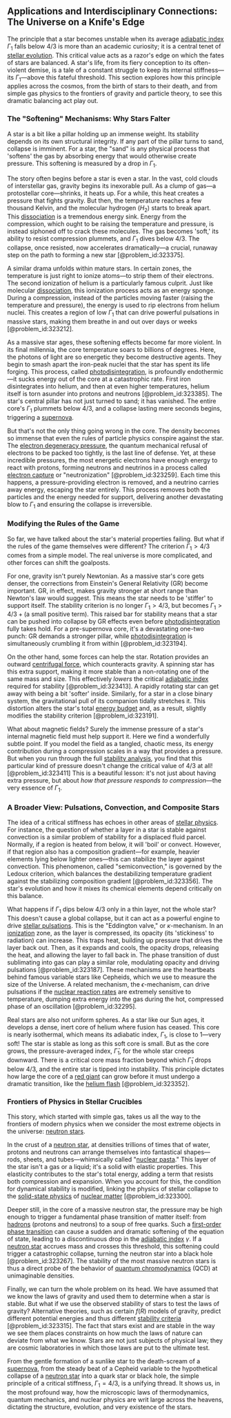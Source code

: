 ## Applications and Interdisciplinary Connections: The Universe on a Knife's Edge

The principle that a star becomes unstable when its average [adiabatic index](@article_id:141306) $\Gamma_1$ falls below 4/3 is more than an academic curiosity; it is a central tenet of [stellar evolution](@article_id:149936). This critical value acts as a razor's edge on which the fates of stars are balanced. A star's life, from its fiery conception to its often-violent demise, is a tale of a constant struggle to keep its internal stiffness—its $\Gamma_1$—above this fateful threshold. This section explores how this principle applies across the cosmos, from the birth of stars to their death, and from simple gas physics to the frontiers of gravity and particle theory, to see this dramatic balancing act play out.

### The "Softening" Mechanisms: Why Stars Falter

A star is a bit like a pillar holding up an immense weight. Its stability depends on its own structural integrity. If any part of the pillar turns to sand, collapse is imminent. For a star, the "sand" is any physical process that 'softens' the gas by absorbing energy that would otherwise create pressure. This softening is measured by a drop in $\Gamma_1$.

The story often begins before a star is even a star. In the vast, cold clouds of interstellar gas, gravity begins its inexorable pull. As a clump of gas—a protostellar core—shrinks, it heats up. For a while, this heat creates a pressure that fights gravity. But then, the temperature reaches a few thousand Kelvin, and the molecular hydrogen ($H_2$) starts to break apart. This [dissociation](@article_id:143771) is a tremendous energy sink. Energy from the compression, which ought to be raising the temperature and pressure, is instead siphoned off to crack these molecules. The gas becomes 'soft,' its ability to resist compression plummets, and $\Gamma_1$ dives below $4/3$. The collapse, once resisted, now accelerates dramatically—a crucial, runaway step on the path to forming a new star [@problem_id:323375].

A similar drama unfolds within mature stars. In certain zones, the temperature is just right to ionize atoms—to strip them of their electrons. The second ionization of helium is a particularly famous culprit. Just like molecular [dissociation](@article_id:143771), this ionization process acts as an energy sponge. During a compression, instead of the particles moving faster (raising the temperature and pressure), the energy is used to rip electrons from helium nuclei. This creates a region of low $\Gamma_1$ that can drive powerful pulsations in massive stars, making them breathe in and out over days or weeks [@problem_id:323212].

As a massive star ages, these softening effects become far more violent. In its final millennia, the core temperature soars to billions of degrees. Here, the photons of light are so energetic they become destructive agents. They begin to smash apart the iron-peak nuclei that the star has spent its life forging. This process, called [photodisintegration](@article_id:161283), is profoundly endothermic—it sucks energy out of the core at a catastrophic rate. First iron disintegrates into helium, and then at even higher temperatures, helium itself is torn asunder into protons and neutrons [@problem_id:323385]. The star's central pillar has not just turned to sand; it has vanished. The entire core's $\Gamma_1$ plummets below $4/3$, and a collapse lasting mere seconds begins, triggering a [supernova](@article_id:158957).

But that's not the only thing going wrong in the core. The density becomes so immense that even the rules of particle physics conspire against the star. The [electron degeneracy pressure](@article_id:142835), the quantum mechanical refusal of electrons to be packed too tightly, is the last line of defense. Yet, at these incredible pressures, the most energetic electrons have enough energy to react with protons, forming neutrons and neutrinos in a process called [electron capture](@article_id:158135) or "neutronization" [@problem_id:323259]. Each time this happens, a pressure-providing electron is removed, and a neutrino carries away energy, escaping the star entirely. This process removes both the particles and the energy needed for support, delivering another devastating blow to $\Gamma_1$ and ensuring the collapse is irreversible.

### Modifying the Rules of the Game

So far, we have talked about the star's material properties failing. But what if the rules of the game themselves were different? The criterion $\Gamma_1 > 4/3$ comes from a simple model. The real universe is more complicated, and other forces can shift the goalposts.

For one, gravity isn't purely Newtonian. As a massive star's core gets denser, the corrections from Einstein's General Relativity (GR) become important. GR, in effect, makes gravity stronger at short range than Newton's law would suggest. This means the star needs to be 'stiffer' to support itself. The stability criterion is no longer $\Gamma_1 > 4/3$, but becomes $\Gamma_1 > 4/3 + (\text{a small positive term})$. This raised bar for stability means that a star can be pushed into collapse by GR effects even before [photodisintegration](@article_id:161283) fully takes hold. For a pre-supernova core, it's a devastating one-two punch: GR demands a stronger pillar, while [photodisintegration](@article_id:161283) is simultaneously crumbling it from within [@problem_id:323194].

On the other hand, some forces can help the star. Rotation provides an outward [centrifugal force](@article_id:173232), which counteracts gravity. A spinning star has this extra support, making it more stable than a non-rotating one of the same mass and size. This effectively *lowers* the critical [adiabatic index](@article_id:141306) required for stability [@problem_id:323413]. A rapidly rotating star can get away with being a bit 'softer' inside. Similarly, for a star in a close binary system, the gravitational pull of its companion tidally stretches it. This distortion alters the star's total [energy budget](@article_id:200533) and, as a result, slightly modifies the stability criterion [@problem_id:323191].

What about magnetic fields? Surely the immense pressure of a star's internal magnetic field must help support it. Here we find a wonderfully subtle point. If you model the field as a tangled, chaotic mess, its energy contribution during a compression scales in a way that provides a pressure. But when you run through the full [stability analysis](@article_id:143583), you find that this particular kind of pressure doesn't change the critical value of $4/3$ at all! [@problem_id:323411] This is a beautiful lesson: it's not just about having extra pressure, but about *how that pressure responds to compression*—the very essence of $\Gamma_1$.

### A Broader View: Pulsations, Convection, and Composite Stars

The idea of a critical stiffness has echoes in other areas of [stellar physics](@article_id:189531). For instance, the question of whether a layer in a star is stable against convection is a similar problem of stability for a displaced fluid parcel. Normally, if a region is heated from below, it will 'boil' or convect. However, if that region also has a composition gradient—for example, heavier elements lying below lighter ones—this can stabilize the layer against convection. This phenomenon, called "semiconvection," is governed by the Ledoux criterion, which balances the destabilizing temperature gradient against the stabilizing composition gradient [@problem_id:323356]. The star's evolution and how it mixes its chemical elements depend critically on this balance.

What happens if $\Gamma_1$ dips below $4/3$ only in a thin layer, not the whole star? This doesn't cause a global collapse, but it can act as a powerful engine to drive [stellar pulsations](@article_id:196186). This is the "Eddington valve," or $\kappa$-mechanism. In an [ionization](@article_id:135821) zone, as the layer is compressed, its opacity (its 'stickiness' to radiation) can increase. This traps heat, building up pressure that drives the layer back out. Then, as it expands and cools, the opacity drops, releasing the heat, and allowing the layer to fall back in. The phase transition of dust sublimating into gas can play a similar role, modulating opacity and driving pulsations [@problem_id:323187]. These mechanisms are the heartbeats behind famous variable stars like Cepheids, which we use to measure the size of the Universe. A related mechanism, the $\epsilon$-mechanism, can drive pulsations if the [nuclear reaction rates](@article_id:161156) are extremely sensitive to temperature, dumping extra energy into the gas during the hot, compressed phase of an oscillation [@problem_id:32295].

Real stars are also not uniform spheres. As a star like our Sun ages, it develops a dense, inert core of helium where fusion has ceased. This core is nearly isothermal, which means its adiabatic index, $\Gamma_1$, is close to 1—very soft! The star is stable as long as this soft core is small. But as the core grows, the pressure-averaged index, $\bar{\Gamma}_1$, for the whole star creeps downward. There is a critical core mass fraction beyond which $\bar{\Gamma}_1$ drops below $4/3$, and the entire star is tipped into instability. This principle dictates how large the core of a [red giant](@article_id:158245) can grow before it must undergo a dramatic transition, like the [helium flash](@article_id:161185) [@problem_id:323352].

### Frontiers of Physics in Stellar Crucibles

This story, which started with simple gas, takes us all the way to the frontiers of modern physics when we consider the most extreme objects in the universe: [neutron stars](@article_id:139189).

In the crust of a [neutron star](@article_id:146765), at densities trillions of times that of water, protons and neutrons can arrange themselves into fantastical shapes—rods, sheets, and tubes—whimsically called "[nuclear pasta](@article_id:157509)." This layer of the star isn't a gas or a liquid; it's a solid with elastic properties. This elasticity contributes to the star's total energy, adding a term that resists both compression and expansion. When you account for this, the condition for dynamical stability is modified, linking the physics of stellar collapse to the [solid-state physics](@article_id:141767) of [nuclear matter](@article_id:157817) [@problem_id:323300].

Deeper still, in the core of a massive neutron star, the pressure may be high enough to trigger a fundamental phase transition of matter itself: from [hadrons](@article_id:157831) (protons and neutrons) to a soup of free quarks. Such a [first-order phase transition](@article_id:144027) can cause a sudden and dramatic softening of the equation of state, leading to a discontinuous drop in the [adiabatic index](@article_id:141306) $\gamma$. If a [neutron star](@article_id:146765) accrues mass and crosses this threshold, this softening could trigger a catastrophic collapse, turning the neutron star into a black hole [@problem_id:323267]. The stability of the most massive neutron stars is thus a direct probe of the behavior of [quantum chromodynamics](@article_id:143375) (QCD) at unimaginable densities.

Finally, we can turn the whole problem on its head. We have assumed that we know the laws of gravity and used them to determine when a star is stable. But what if we use the observed stability of stars to test the laws of gravity? Alternative theories, such as certain $f(R)$ models of gravity, predict different potential energies and thus different [stability criteria](@article_id:167474) [@problem_id:323315]. The fact that stars exist and are stable in the way we see them places constraints on how much the laws of nature can deviate from what we know. Stars are not just subjects of physical law; they are cosmic laboratories in which those laws are put to the ultimate test.

From the gentle formation of a sunlike star to the death-scream of a [supernova](@article_id:158957), from the steady beat of a Cepheid variable to the hypothetical collapse of a [neutron star](@article_id:146765) into a quark star or black hole, the simple principle of a critical stiffness, $\Gamma_1 = 4/3$, is a unifying thread. It shows us, in the most profound way, how the microscopic laws of thermodynamics, quantum mechanics, and nuclear physics are writ large across the heavens, dictating the structure, evolution, and very existence of the stars.